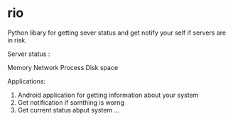 # rio

Python libary for getting sever status and get notify your self if servers are in risk.

Server status : 

  Memory
  Network
  Process
  Disk space
  
Applications:

1) Android application for getting information about your system
2) Get notification if somthing is worng
3) Get current status abput system
...


